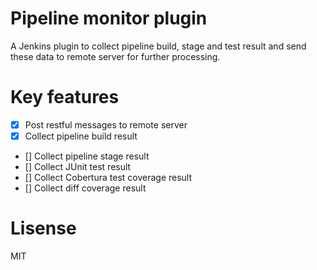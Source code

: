 # Pipeline monitor plugin
A Jenkins plugin to collect pipeline build, stage and test result and send these data to remote server for further processing.

# Key features
- [x] Post restful messages to remote server 
- [x] Collect pipeline build result
- [] Collect pipeline stage result
- [] Collect JUnit test result
- [] Collect Cobertura test coverage result
- [] Collect diff coverage result

# Lisense
MIT